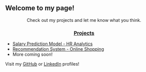 
## Welcome to my page! ##

<center>Check out my projects and let me know what you think.</center>

### <center><u>Projects</u></center> ###
* [Salary Prediction Model - HR Analytics](https://github.com/dditucci/salary-prediction-portfolio)
* [Recommendation System - Online Shopping](https://github.com/dditucci/E-Commerce-Recommendations) 
* More coming soon\! 

Visit my [GitHub](https://github.com/dditucci) or [LinkedIn](https://linkedin.com/in/dominick-ditucci/) profiles\!
